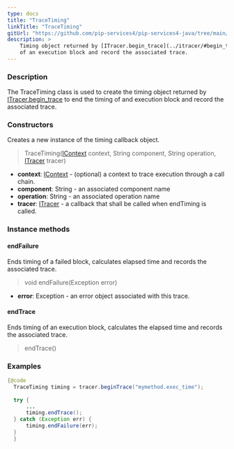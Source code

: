 ```yaml
---
type: docs
title: "TraceTiming"
linkTitle: "TraceTiming"
gitUrl: "https://github.com/pip-services4/pip-services4-java/tree/main/pip-services4-observability-java"
description: >
    Timing object returned by [ITracer.begin_trace](../itracer/#begin_trace) to end the timing
    of an execution block and record the associated trace.
---
```


### Description

The TraceTiming class is used to create the timing object returned by [ITracer.begin_trace](../itracer/#begin_trace) to end the timing of and execution block and record the associated trace.

### Constructors
Creates a new instance of the timing callback object.

> TraceTiming([IContext](../../../components/context/icontext) context, String component, String operation, [ITracer](../itracer) tracer)

- **context**: [IContext](../../../components/context/icontext) - (optional) a context to trace execution through a call chain.
- **component**: String - an associated component name
- **operation**: String - an associated operation name
- **tracer**: [ITracer](../itracer) - a callback that shall be called when endTiming is called.


### Instance methods

#### endFailure
Ends timing of a failed block, calculates elapsed time
and records the associated trace.

> void endFailure(Exception error)

- **error**: Exception - an error object associated with this trace.


#### endTrace
Ends timing of an execution block, calculates the elapsed time
and records the associated trace.

> endTrace()
 
### Examples

```java
{@code
  TraceTiming timing = tracer.beginTrace("mymethod.exec_time");
 
  try {
      ...
      timing.endTrace();
  } catch (Exception err) {
      timing.endFailure(err);
  }
  }
```
